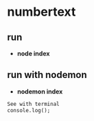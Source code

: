 # numbertext
## run
- **node index**
## run with nodemon
- **nodemon index**

```html
See with terminal 
console.log();
```